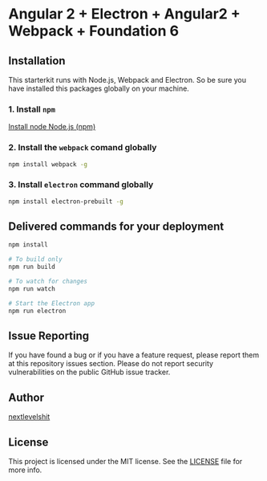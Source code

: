 # Angular 2 + Electron + Angular2 + Webpack + Foundation 6

## Installation

This starterkit runs with Node.js, Webpack and Electron. So be sure you have installed this packages globally on your machine.


### 1. Install ```npm```
[Install node Node.js (npm)](nodejs.org)

### 2. Install the ```webpack``` comand globally
```bash
npm install webpack -g
```

### 3. Install ```electron``` command globally
```bash
npm install electron-prebuilt -g
```

## Delivered commands for your deployment
```bash
npm install

# To build only
npm run build

# To watch for changes
npm run watch

# Start the Electron app
npm run electron
```

## Issue Reporting

If you have found a bug or if you have a feature request, please report them at this repository issues section. Please do not report security vulnerabilities on the public GitHub issue tracker.

## Author

[nextlevelshit](www.dailysh.it)

## License

This project is licensed under the MIT license. See the [LICENSE](LICENSE) file for more info.
